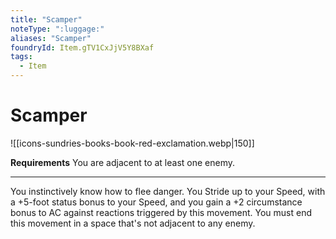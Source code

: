 ```yaml
---
title: "Scamper"
noteType: ":luggage:"
aliases: "Scamper"
foundryId: Item.gTV1CxJjV5Y8BXaf
tags:
  - Item
---
```


# Scamper
![[icons-sundries-books-book-red-exclamation.webp|150]]

**Requirements** You are adjacent to at least one enemy.

* * *

You instinctively know how to flee danger. You Stride up to your Speed, with a +5-foot status bonus to your Speed, and you gain a +2 circumstance bonus to AC against reactions triggered by this movement. You must end this movement in a space that's not adjacent to any enemy.
